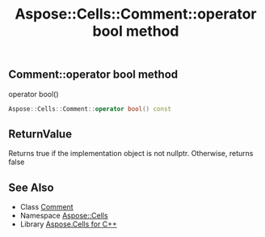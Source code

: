 ﻿---
title: Aspose::Cells::Comment::operator bool method
linktitle: operator bool
second_title: Aspose.Cells for C++ API Reference
description: 'Aspose::Cells::Comment::operator bool method. operator bool() in C++.'
type: docs
weight: 400
url: /cpp/aspose.cells/comment/operator_bool/
---
## Comment::operator bool method


operator bool()

```cpp
Aspose::Cells::Comment::operator bool() const
```


## ReturnValue

Returns true if the implementation object is not nullptr. Otherwise, returns false

## See Also

* Class [Comment](../)
* Namespace [Aspose::Cells](../../)
* Library [Aspose.Cells for C++](../../../)
